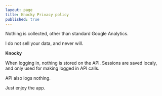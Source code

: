 ```yaml
---
layout: page
title: Knocky Privacy policy
published: true
---
```



Nothing is collected, other than standard Google Analytics. 

I do not sell your data, and never will.

**Knocky**

When logging in, nothing is stored on the API. Sessions are saved localy, and only used for making logged in API calls.

API also logs nothing.


Just enjoy the app.
